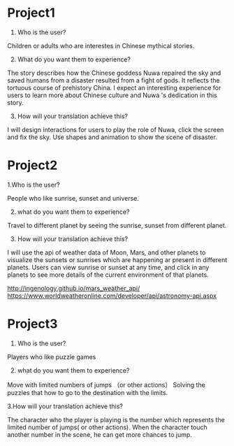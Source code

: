 # Project1

1. Who is the user?

Children or adults who are interestes in Chinese mythical stories.

2. What do you want them to experience?

The story describes how the Chinese goddess Nuwa repaired the sky and saved humans from a disaster resulted from a fight of gods. It reflects the tortuous course of prehistory China. I expect an interesting experience for users to learn more about Chinese culture and Nuwa 's dedication in this story.


3. How will your translation achieve this?

I will design interactions for users to play the role of Nuwa, click the screen and fix the sky.
Use shapes and animation to show the scene of disaster.

# Project2

1.Who is the user?

People who like sunrise, sunset and universe.

2. what do you want them to experience?

Travel to different planet by seeing the sunrise, sunset from different planet.

3. How will your translation achieve this?

I will use the api of weather data of Moon, Mars, and other planets to visualize the sunsets or sunrises which are happening ar present in different planets. Users can view sunrise or sunset at any time, and click in any planets to see more details of the current environment of that planets.

http://ingenology.github.io/mars_weather_api/
https://www.worldweatheronline.com/developer/api/astronomy-api.aspx

# Project3

1. Who is the user?

Players who like puzzle games

2. what do you want them to experience?

Move with limited numbers of jumps （or other actions）
Solving the puzzles that how to go to the destination with the limits.


3.How will your translation achieve this?

The character who the player is playing is the number which represents the limited number of jumps( or other actions).
When the character touch another number in the scene, he can get more chances to jump.
